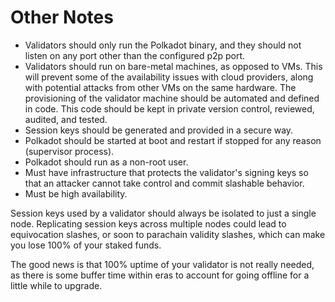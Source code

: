 # Other Notes

* Validators should only run the Polkadot binary, and they should not listen on any port other than the configured p2p port.
* Validators should run on bare-metal machines, as opposed to VMs. This will prevent some of the availability issues with cloud providers, along with potential attacks from other VMs on the same hardware. The provisioning of the validator machine should be automated and defined in code. This code should be kept in private version control, reviewed, audited, and tested.
* Session keys should be generated and provided in a secure way.
* Polkadot should be started at boot and restart if stopped for any reason (supervisor process).
* Polkadot should run as a non-root user.
* Must have infrastructure that protects the validator's signing keys so that an attacker cannot take control and commit slashable behavior.
* Must be high availability.

Session keys used by a validator should always be isolated to just a single node. Replicating session keys across multiple nodes could lead to equivocation slashes, or soon to parachain validity slashes, which can make you lose 100% of your staked funds.

The good news is that 100% uptime of your validator is not really needed, as there is some buffer time within eras to account for going offline for a little while to upgrade.
